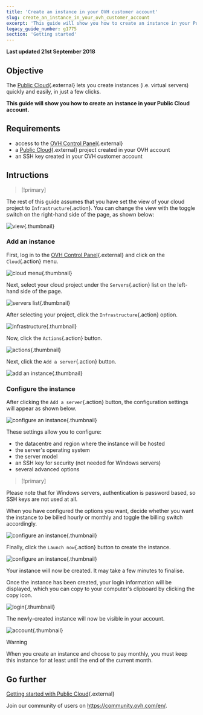 ```yaml
---
title: 'Create an instance in your OVH customer account'
slug: create_an_instance_in_your_ovh_customer_account
excerpt: 'This guide will show you how to create an instance in your Public Cloud account.'
legacy_guide_number: g1775
section: 'Getting started'
---
```


**Last updated 21st September 2018**

## Objective

The [Public Cloud](https://www.ovhcloud.com/en-ie/public-cloud/){.external} lets you create instances (i.e. virtual servers) quickly and easily, in just a few clicks.

**This guide will show you how to create an instance in your Public Cloud account.**

## Requirements

* access to the [OVH Control Panel](https://www.ovh.com/auth/?action=gotomanager){.external}
* a [Public Cloud](https://www.ovhcloud.com/en-ie/public-cloud/){.external} project created in your OVH account
* an SSH key created in your OVH customer account

## Intructions

> [!primary]
>
The rest of this guide assumes that you have set the view of your cloud project to `Infrastructure`{.action}. You can change the view with the toggle switch on the right-hand side of the page, as shown below:
>

![view](images/pci-instance-view-01.png){.thumbnail}

### Add an instance

First, log in to the [OVH Control Panel](https://www.ovh.com/auth/?action=gotomanager){.external} and click on the `Cloud`{.action} menu.

![cloud menu](images/pci-instance-cloud-01.png){.thumbnail}

Next, select your cloud project under the `Servers`{.action} list on the left-hand side of the page.

![servers list](images/pci-instance-servers-01.png){.thumbnail}

After selecting your project, click the `Infrastructure`{.action} option.

![infrastructure](images/pci-instance-infrastructure-01.png){.thumbnail}

Now, click the `Actions`{.action} button.

![actions](images/pci-instance-actions-01.png){.thumbnail}

Next, click the `Add a server`{.action} button.

![add an instance](images/pci-instance-actions-02.png){.thumbnail}

### Configure the instance

After clicking the `Add a server`{.action} button, the configuration settings will appear as shown below.

![configure an instance](images/pci-instance-configuration-01.png){.thumbnail}

These settings allow you to configure:

* the datacentre and region where the instance will be hosted
* the server's operating system
* the server model
* an SSH key for security (not needed for Windows servers)
* several advanced options

> [!primary]
>
Please note that for Windows servers, authentication is password based, so SSH keys are not used at all.
>


When you have configured the options you want, decide whether you want the instance to be billed hourly or monthly and toggle the billing switch accordingly.

![configure an instance](images/pci-instance-configuration-02.png){.thumbnail}

Finally, click the `Launch now`{.action} button to create the instance.

![configure an instance](images/pci-instance-configuration-03.png){.thumbnail}

Your instance will now be created. It may take a few minutes to finalise.

Once the instance has been created, your login information will be displayed, which you can copy to your computer's clipboard by clicking the copy icon.

![login](images/pci-instance-login-01.png){.thumbnail}

The newly-created instance will now be visible in your account.

![account](images/pci-instance-created-01.png){.thumbnail}

> [!warning]
>
When you create an instance and choose to pay monthly, you must keep this instance for at least until the end of the current month.
>

## Go further

[Getting started with Public Cloud](https://docs.ovh.com/ie/en/public-cloud/getting_started_with_public_cloud_logging_in_and_creating_a_project/){.external}

Join our community of users on <https://community.ovh.com/en/>.